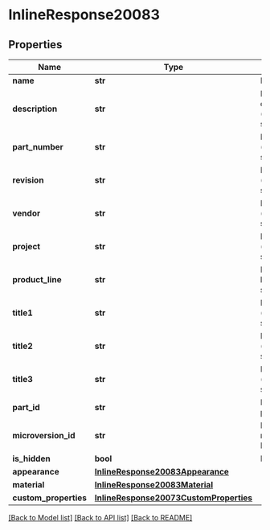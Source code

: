 # InlineResponse20083

## Properties
Name | Type | Description | Notes
------------ | ------------- | ------------- | -------------
**name** | **str** | Part name | 
**description** | **str** | Part description (user-specified) | [optional] 
**part_number** | **str** | Part number (user-specified) | [optional] 
**revision** | **str** | Part revision (user-specified) | [optional] 
**vendor** | **str** | Part vendor (user-specified) | [optional] 
**project** | **str** | Part project (user-specified) | [optional] 
**product_line** | **str** | Part product line (user-specified) | [optional] 
**title1** | **str** | Part title 1 (user-specified) | [optional] 
**title2** | **str** | Part title 2 (user-specified) | [optional] 
**title3** | **str** | Part title 3 (user-specified) | [optional] 
**part_id** | **str** | Deterministic part ID | 
**microversion_id** | **str** | Document microversion ID | 
**is_hidden** | **bool** | Part visibility | 
**appearance** | [**InlineResponse20083Appearance**](InlineResponse20083Appearance.md) |  | 
**material** | [**InlineResponse20083Material**](InlineResponse20083Material.md) |  | [optional] 
**custom_properties** | [**InlineResponse20073CustomProperties**](InlineResponse20073CustomProperties.md) |  | [optional] 

[[Back to Model list]](../README.md#documentation-for-models) [[Back to API list]](../README.md#documentation-for-api-endpoints) [[Back to README]](../README.md)



